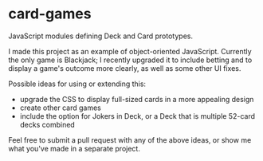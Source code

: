 # card-games
JavaScript modules defining Deck and Card prototypes.

I made this project as an example of object-oriented JavaScript. Currently the only game is Blackjack; I recently upgraded it to include betting and to display a game's outcome more clearly, as well as some other UI fixes.  

Possible ideas for using or extending this:
* upgrade the CSS to display full-sized cards in a more appealing design
* create other card games
* include the option for Jokers in Deck, or a Deck that is multiple 52-card decks combined

Feel free to submit a pull request with any of the above ideas, or show me what you've made in a separate project.
